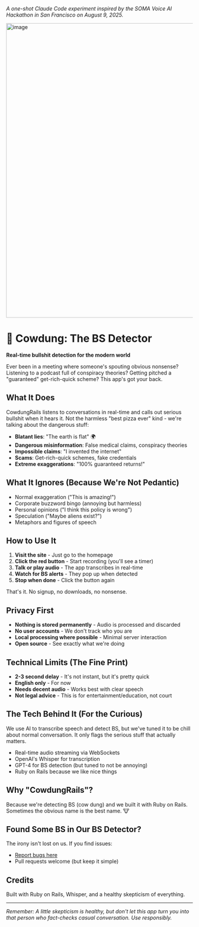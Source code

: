_A one-shot Claude Code experiment inspired by the SOMA Voice AI Hackathon in San Francisco on August 9, 2025._

<img width="1910" height="794" alt="image" src="https://github.com/user-attachments/assets/6a89f65e-a946-4d45-864d-b3f1eb6fae92" />

# 🐄 Cowdung: The BS Detector

**Real-time bullshit detection for the modern world**

Ever been in a meeting where someone's spouting obvious nonsense? Listening to a podcast full of conspiracy theories? Getting pitched a "guaranteed" get-rich-quick scheme? This app's got your back.

## What It Does

CowdungRails listens to conversations in real-time and calls out serious bullshit when it hears it. Not the harmless "best pizza ever" kind - we're talking about the dangerous stuff:

- **Blatant lies**: "The earth is flat" 🌍
- **Dangerous misinformation**: False medical claims, conspiracy theories
- **Impossible claims**: "I invented the internet" 
- **Scams**: Get-rich-quick schemes, fake credentials
- **Extreme exaggerations**: "100% guaranteed returns!"

## What It Ignores (Because We're Not Pedantic)

- Normal exaggeration ("This is amazing!")
- Corporate buzzword bingo (annoying but harmless)
- Personal opinions ("I think this policy is wrong")
- Speculation ("Maybe aliens exist?")
- Metaphors and figures of speech

## How to Use It

1. **Visit the site** - Just go to the homepage
2. **Click the red button** - Start recording (you'll see a timer)
3. **Talk or play audio** - The app transcribes in real-time
4. **Watch for BS alerts** - They pop up when detected
5. **Stop when done** - Click the button again

That's it. No signup, no downloads, no nonsense.

## Privacy First

- **Nothing is stored permanently** - Audio is processed and discarded
- **No user accounts** - We don't track who you are
- **Local processing where possible** - Minimal server interaction
- **Open source** - See exactly what we're doing

## Technical Limits (The Fine Print)

- **2-3 second delay** - It's not instant, but it's pretty quick
- **English only** - For now
- **Needs decent audio** - Works best with clear speech
- **Not legal advice** - This is for entertainment/education, not court

## The Tech Behind It (For the Curious)

We use AI to transcribe speech and detect BS, but we've tuned it to be chill about normal conversation. It only flags the serious stuff that actually matters.

- Real-time audio streaming via WebSockets
- OpenAI's Whisper for transcription
- GPT-4 for BS detection (but tuned to not be annoying)
- Ruby on Rails because we like nice things

## Why "CowdungRails"?

Because we're detecting BS (cow dung) and we built it with Ruby on Rails. Sometimes the obvious name is the best name. 🐮

## Found Some BS in Our BS Detector?

The irony isn't lost on us. If you find issues:
- [Report bugs here](https://github.com/anthropics/claude-code/issues)
- Pull requests welcome (but keep it simple)

## Credits

Built with Ruby on Rails, Whisper, and a healthy skepticism of everything.

---

*Remember: A little skepticism is healthy, but don't let this app turn you into that person who fact-checks casual conversation. Use responsibly.*

